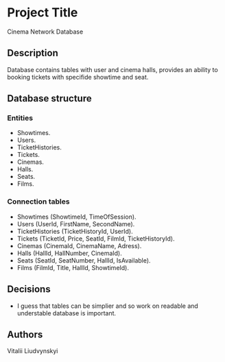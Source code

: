# Project Title
Cinema Network Database

## Description
Database contains tables with user and cinema halls, provides an ability to booking tickets with specifide showtime and seat.

## Database structure

### Entities
* Showtimes.
* Users.
* TicketHistories.
* Tickets.
* Cinemas.
* Halls.
* Seats.
* Films.

### Connection tables
* Showtimes (ShowtimeId, TimeOfSession).
* Users (UserId, FirstName, SecondName).
* TicketHistories (TicketHistoryId, UserId).
* Tickets (TicketId, Price, SeatId, FilmId, TicketHistoryId).
* Cinemas (CinemaId, CinemaName, Adress).
* Halls (HallId, HallNumber, CinemaId).
* Seats (SeatId, SeatNumber, HallId, IsAvailable).
* Films (FilmId, Title, HallId, ShowtimeId).

## Decisions
* I guess that tables can be simplier and so work on readable and understable database is important.

## Authors
Vitalii Liudvynskyi